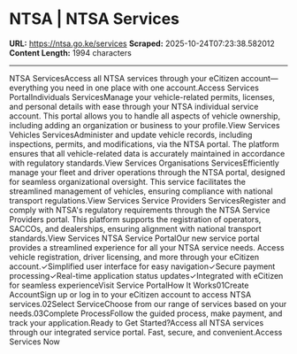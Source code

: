 # NTSA | NTSA Services

**URL:** https://ntsa.go.ke/services
**Scraped:** 2025-10-24T07:23:38.582012
**Content Length:** 1994 characters

---

NTSA ServicesAccess all NTSA services through your eCitizen account—everything you need in one place with one account.Access Services PortalIndividuals ServicesManage your vehicle-related permits, licenses, and personal details with ease through your NTSA individual service account. This portal allows you to handle all aspects of vehicle ownership, including adding an organization or business to your profile.View Services Vehicles ServicesAdminister and update vehicle records, including inspections, permits, and modifications, via the NTSA portal. The platform ensures that all vehicle-related data is accurately maintained in accordance with regulatory standards.View Services Organisations ServicesEfficiently manage your fleet and driver operations through the NTSA portal, designed for seamless organizational oversight. This service facilitates the streamlined management of vehicles, ensuring compliance with national transport regulations.View Services Service Providers ServicesRegister and comply with NTSA's regulatory requirements through the NTSA Service Providers portal. This platform supports the registration of operators, SACCOs, and dealerships, ensuring alignment with national transport standards.View Services NTSA Service PortalOur new service portal provides a streamlined experience for all your NTSA service needs. Access vehicle registration, driver licensing, and more through your eCitizen account.✓Simplified user interface for easy navigation✓Secure payment processing✓Real-time application status updates✓Integrated with eCitizen for seamless experienceVisit Service PortalHow It Works01Create AccountSign up or log in to your eCitizen account to access NTSA services.02Select ServiceChoose from our range of services based on your needs.03Complete ProcessFollow the guided process, make payment, and track your application.Ready to Get Started?Access all NTSA services through our integrated service portal. Fast, secure, and convenient.Access Services Now